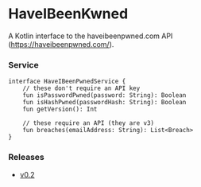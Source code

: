 # HaveIBeenKwned

A Kotlin interface to the haveibeenpwned.com API (https://haveibeenpwned.com/).

### Service ###

```
interface HaveIBeenPwnedService {
    // these don't require an API key
    fun isPasswordPwned(password: String): Boolean
    fun isHashPwned(passwordHash: String): Boolean
    fun getVersion(): Int
    
    // these require an API (they are v3)
    fun breaches(emailAddress: String): List<Breach>
}
```

### Releases ###
* [v0.2](https://github.com/MarkNenadov/HaveIBeenKwned/releases/tag/v0.2)
